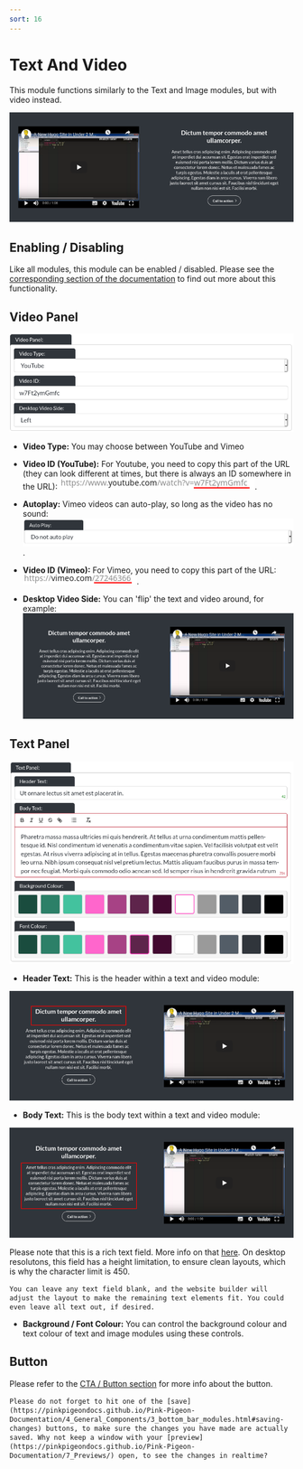 ```yaml
---
sort: 16
---
```


# Text And Video

This module functions similarly to the Text and Image modules, but with video instead.

![Image of the text and video module](https://raw.githubusercontent.com/pinkpigeondocs/Pink-Pigeon-Documentation/master/docs/6_Modules/images/16_text_and_video_online.png)

## Enabling / Disabling

Like all modules, this module can be enabled / disabled. Please see the [corresponding section of the documentation][endis] to find out more about this functionality.

[endis]: https://pinkpigeondocs.github.io/Pink-Pigeon-Documentation/4_General_Components/4_enabling_disabling_modules.html

## Video Panel

![Image of the video panel of a text and video module](https://raw.githubusercontent.com/pinkpigeondocs/Pink-Pigeon-Documentation/master/docs/6_Modules/images/16_text_and_video_video_panel.png)

- **Video Type:** You may choose between YouTube and Vimeo

- **Video ID (YouTube):** For Youtube, you need to copy this part of the URL (they can look different at times, but there is always an ID somewhere in the URL): ![Image of the text and video module - youtube url example](https://raw.githubusercontent.com/pinkpigeondocs/Pink-Pigeon-Documentation/master/docs/6_Modules/images/16_text_and_video_youtube_url.png).

- **Autoplay:** Vimeo videos can auto-play, so long as the video has no sound: ![Image of the text and video module - autoplay example](https://raw.githubusercontent.com/pinkpigeondocs/Pink-Pigeon-Documentation/master/docs/6_Modules/images/16_text_and_video_vimeo_autoplay.png).

- **Video ID (Vimeo):** For Vimeo, you need to copy this part of the URL: ![Image of the text and video module - vimeo url example](https://raw.githubusercontent.com/pinkpigeondocs/Pink-Pigeon-Documentation/master/docs/6_Modules/images/16_text_and_video_vimeo_url.png).

- **Desktop Video Side:** You can 'flip' the text and video around, for example: ![Image of the video panel of a text and video module](https://raw.githubusercontent.com/pinkpigeondocs/Pink-Pigeon-Documentation/master/docs/6_Modules/images/16_text_and_video_video_on_right.png)


## Text Panel

![Image of the text panel of a text and video module](https://raw.githubusercontent.com/pinkpigeondocs/Pink-Pigeon-Documentation/master/docs/6_Modules/images/14_text_and_image_text_panel.png)

- **Header Text:** This is the header within a text and video module:

![Image of the text panel of a text and video module](https://raw.githubusercontent.com/pinkpigeondocs/Pink-Pigeon-Documentation/master/docs/6_Modules/images/16_text_and_video_text_panel_header.png)

- **Body Text:** This is the body text within a text and video module:

![Image of the text panel of a text and video module](https://raw.githubusercontent.com/pinkpigeondocs/Pink-Pigeon-Documentation/master/docs/6_Modules/images/16_text_and_video_text_panel_body.png)

Please note that this is a rich text field. More info on that [here](https://pinkpigeondocs.github.io/Pink-Pigeon-Documentation/4_General_Components/6_rich_text_editing.html).
On desktop resolutons, this field has a height limitation, to ensure clean layouts, which is why the character limit is 450.


```tip
You can leave any text field blank, and the website builder will adjust the layout to make the remaining text elements fit. You could even leave all text out, if desired.
```

- **Background / Font Colour:** You can control the background colour and text colour of text and image modules using these controls.

## Button

Please refer to the [CTA / Button section](https://pinkpigeondocs.github.io/Pink-Pigeon-Documentation/4_General_Components/5_CTA_button.html) for more info about the button.

```tip
Please do not forget to hit one of the [save](https://pinkpigeondocs.github.io/Pink-Pigeon-Documentation/4_General_Components/3_bottom_bar_modules.html#saving-changes) buttons, to make sure the changes you have made are actually saved. Why not keep a window with your [preview](https://pinkpigeondocs.github.io/Pink-Pigeon-Documentation/7_Previews/) open, to see the changes in realtime?
```